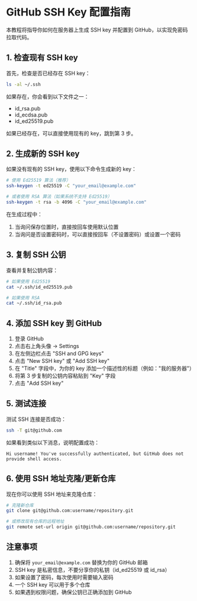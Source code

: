 # GitHub SSH Key 配置指南

本教程将指导你如何在服务器上生成 SSH key 并配置到 GitHub，以实现免密码拉取代码。

## 1. 检查现有 SSH key

首先，检查是否已经存在 SSH key：

```bash
ls -al ~/.ssh
```

如果存在，你会看到以下文件之一：
- id_rsa.pub
- id_ecdsa.pub
- id_ed25519.pub

如果已经存在，可以直接使用现有的 key，跳到第 3 步。

## 2. 生成新的 SSH key

如果没有现有的 SSH key，使用以下命令生成新的 key：

```bash
# 使用 Ed25519 算法（推荐）
ssh-keygen -t ed25519 -C "your_email@example.com"

# 或者使用 RSA 算法（如果系统不支持 Ed25519）
ssh-keygen -t rsa -b 4096 -C "your_email@example.com"
```

在生成过程中：
1. 当询问保存位置时，直接按回车使用默认位置
2. 当询问是否设置密码时，可以直接按回车（不设置密码）或设置一个密码

## 3. 复制 SSH 公钥

查看并复制公钥内容：

```bash
# 如果使用 Ed25519
cat ~/.ssh/id_ed25519.pub

# 如果使用 RSA
cat ~/.ssh/id_rsa.pub
```

## 4. 添加 SSH key 到 GitHub

1. 登录 GitHub
2. 点击右上角头像 -> Settings
3. 在左侧边栏点击 "SSH and GPG keys"
4. 点击 "New SSH key" 或 "Add SSH key"
5. 在 "Title" 字段中，为你的 key 添加一个描述性的标题（例如："我的服务器"）
6. 将第 3 步复制的公钥内容粘贴到 "Key" 字段
7. 点击 "Add SSH key"

## 5. 测试连接

测试 SSH 连接是否成功：

```bash
ssh -T git@github.com
```

如果看到类似以下消息，说明配置成功：
```
Hi username! You've successfully authenticated, but GitHub does not provide shell access.
```

## 6. 使用 SSH 地址克隆/更新仓库

现在你可以使用 SSH 地址来克隆仓库：

```bash
# 克隆新仓库
git clone git@github.com:username/repository.git

# 或修改现有仓库的远程地址
git remote set-url origin git@github.com:username/repository.git
```

## 注意事项

1. 确保将 `your_email@example.com` 替换为你的 GitHub 邮箱
2. SSH key 是私密信息，不要分享你的私钥（id_ed25519 或 id_rsa）
3. 如果设置了密码，每次使用时需要输入密码
4. 一个 SSH key 可以用于多个仓库
5. 如果遇到权限问题，确保公钥已正确添加到 GitHub 